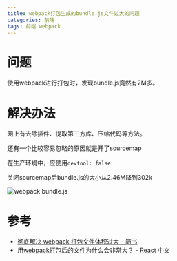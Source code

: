```yaml
---
title: webpack打包生成的bundle.js文件过大的问题
categories: 前端
tags: 前端 webpack
---
```


# 问题

使用webpack进行打包时，发现bundle.js竟然有2M多。

# 解决办法

网上有去除插件、提取第三方库、压缩代码等方法。

还有一个比较容易忽略的原因就是开了sourcemap

在生产环境中，应使用`devtool: false`

关闭sourcemap后bundle.js的大小从2.46M降到302k

![webpack bundle.js](http://img.blog.csdn.net/20161020142705217)

# 参考

* [彻底解决 webpack 打包文件体积过大 - 简书][]
* [用webpack打包后的文件为什么会非常大？ - React 中文][]



[彻底解决 webpack 打包文件体积过大 - 简书]: http://www.jianshu.com/p/a64735eb0e2b
[用webpack打包后的文件为什么会非常大？ - React 中文]: http://react-china.org/t/webpack/2214
